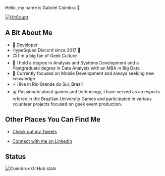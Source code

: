 Hello, my name is Gabriel Coimbra 👋

[![HitCount](http://hits.dwyl.com/coimbrox/coimbrox.svg)](http://hits.dwyl.com/coimbrox/coimbrox)

## A Bit About Me

- 🎤 Developer
- HypeSquad Discord since 2017 🚀 
- 📺 I'm a big fan of Geek Culture
- 🌱 I hold a degree in Analysis and Systems Development and a Postgraduate degree in Data Analysis with an MBA in Big Data
- 💬 Currently focused on Mobile Development and always seeking new knowledge.
- ⚡ I live in Rio Grande do Sul, Brazil
- 🛸 Passionate about games and technology, I have served as an esports referee in the Brazilian University Games and participated in various volunteer projects focused on geek event production.

## Other Places You Can Find Me

- [Check out my Tweets](twitter.com/coimbrox)

- [Connect with me on LinkedIn](https://www.linkedin.com/in/coimbrawebs/)

## Status
![Coimbrox GitHub stats](https://github-readme-stats.vercel.app/api?username=coimbrox&show_icons=true&theme=dracula&count_private=true)

